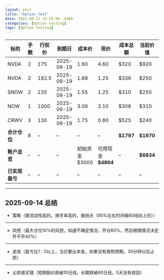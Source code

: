 ```yaml
---
layout: post
title: "Option_test"
date: 2025-08-11 23:55:00 -0400
categories: [Option testing]
tags: [Option testing]
---
```



| 标的        | 手数 | 行权价   | 到期日        | 成本价         | 现价              | 成本总额       | 当前价值       | 浮盈亏       | 仓位占比  |
| --------- | -- | ----- | ---------- | ----------- | --------------- | ---------- | ---------- | --------- | ----- |
| NVDA      | 2  | 175   | 2025-09-19 | 1.60        | 4.60            | \$320      | \$920      | **+600**  | 39.7% |
| NVDA      | 2  | 182.5 | 2025-09-19 | 1.68        | 1.25            | \$336      | \$250      | **-86**   | 10.8% |
| SNOW      | 2  | 235   | 2025-09-19 | 1.55        | 1.25            | \$310      | \$250      | **-60**   | 10.8% |
| NOW       | 1  | 1000  | 2025-09-19 | 3.06        | 3.10            | \$306      | \$310      | **+4**    | 13.4% |
| CRWV      | 3  | 130   | 2025-09-19 | 1.75        | 0.80            | \$525      | \$240      | **-285**  | 10.4% |
| **合计仓位**  | 8  | –     | –          | –           | –               | **\$1797** | **\$1970** | **+173**  | 85.1% |
| **账户总览**  | –  | –     | –          | 初始资金 \$3000 | 可用现金 **\$4864** | –          | **\$6834** | **+1834** | –     |
| **已实现盈亏** | –  | –     | –          | –           | –               | –          | –          | **+4019** | –     |

---

## **2025-09-14 总结**

- 策略（做流动性高的，换手率高的，做拐点（90%左右时间做60线向上的））
---
- 风控（最大仓位10%的风控，如遇不确定情况，开仓60%，然后根据情况决定开不开40%）
---
- 追涨（盈亏比1：5以上，当日要出本金，如果没有按照预期，30分钟以后止损）
---
- 止损或买错（短期股价跌破10日线，长期跌破60日线，5天没有收回）